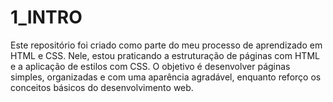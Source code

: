 # 1_INTRO

<p>Este repositório foi criado como parte do meu processo de aprendizado em HTML e CSS. Nele, estou praticando a estruturação de páginas com HTML e a aplicação de estilos com CSS. O objetivo é desenvolver páginas simples, organizadas e com uma aparência agradável, enquanto reforço os conceitos básicos do desenvolvimento web.</p>
